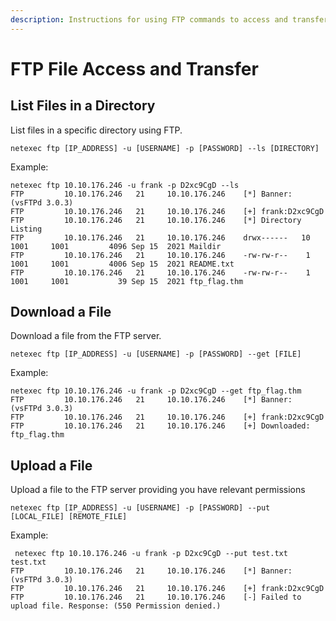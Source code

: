 ```yaml
---
description: Instructions for using FTP commands to access and transfer files using NetExec.
---
```

# FTP File Access and Transfer

## List Files in a Directory

List files in a specific directory using FTP.

```
netexec ftp [IP_ADDRESS] -u [USERNAME] -p [PASSWORD] --ls [DIRECTORY]
```

Example:

```
netexec ftp 10.10.176.246 -u frank -p D2xc9CgD --ls
FTP         10.10.176.246   21     10.10.176.246    [*] Banner: (vsFTPd 3.0.3)
FTP         10.10.176.246   21     10.10.176.246    [+] frank:D2xc9CgD
FTP         10.10.176.246   21     10.10.176.246    [*] Directory Listing
FTP         10.10.176.246   21     10.10.176.246    drwx------   10 1001     1001         4096 Sep 15  2021 Maildir
FTP         10.10.176.246   21     10.10.176.246    -rw-rw-r--    1 1001     1001         4006 Sep 15  2021 README.txt
FTP         10.10.176.246   21     10.10.176.246    -rw-rw-r--    1 1001     1001           39 Sep 15  2021 ftp_flag.thm
```

## Download a File

Download a file from the FTP server.

```
netexec ftp [IP_ADDRESS] -u [USERNAME] -p [PASSWORD] --get [FILE]
```

Example:

```
netexec ftp 10.10.176.246 -u frank -p D2xc9CgD --get ftp_flag.thm
FTP         10.10.176.246   21     10.10.176.246    [*] Banner: (vsFTPd 3.0.3)
FTP         10.10.176.246   21     10.10.176.246    [+] frank:D2xc9CgD
FTP         10.10.176.246   21     10.10.176.246    [+] Downloaded: ftp_flag.thm
```

## Upload a File

Upload a file to the FTP server providing you have relevant permissions

```
netexec ftp [IP_ADDRESS] -u [USERNAME] -p [PASSWORD] --put [LOCAL_FILE] [REMOTE_FILE]
```

Example:

```
 netexec ftp 10.10.176.246 -u frank -p D2xc9CgD --put test.txt test.txt
FTP         10.10.176.246   21     10.10.176.246    [*] Banner: (vsFTPd 3.0.3)
FTP         10.10.176.246   21     10.10.176.246    [+] frank:D2xc9CgD
FTP         10.10.176.246   21     10.10.176.246    [-] Failed to upload file. Response: (550 Permission denied.)
```
